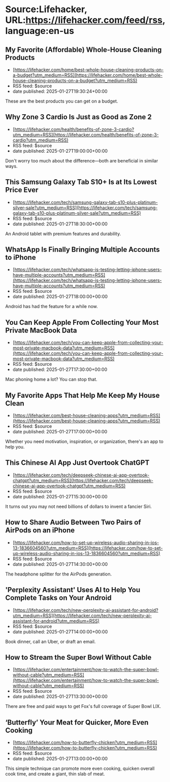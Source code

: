# Source:Lifehacker, URL:https://lifehacker.com/feed/rss, language:en-us

## My Favorite (Affordable) Whole-House Cleaning Products
 - [https://lifehacker.com/home/best-whole-house-cleaning-products-on-a-budget?utm_medium=RSS](https://lifehacker.com/home/best-whole-house-cleaning-products-on-a-budget?utm_medium=RSS)
 - RSS feed: $source
 - date published: 2025-01-27T19:30:24+00:00

These are the best products you can get on a budget.

## Why Zone 3 Cardio Is Just as Good as Zone 2
 - [https://lifehacker.com/health/benefits-of-zone-3-cardio?utm_medium=RSS](https://lifehacker.com/health/benefits-of-zone-3-cardio?utm_medium=RSS)
 - RSS feed: $source
 - date published: 2025-01-27T19:00:00+00:00

Don't worry too much about the difference—both are beneficial in similar ways.

## This Samsung Galaxy Tab S10+ Is at Its Lowest Price Ever
 - [https://lifehacker.com/tech/samsung-galaxy-tab-s10-plus-platinum-silver-sale?utm_medium=RSS](https://lifehacker.com/tech/samsung-galaxy-tab-s10-plus-platinum-silver-sale?utm_medium=RSS)
 - RSS feed: $source
 - date published: 2025-01-27T18:30:00+00:00

An Android tablet with premium features and durability.

## WhatsApp Is Finally Bringing Multiple Accounts to iPhone
 - [https://lifehacker.com/tech/whatsapp-is-testing-letting-iphone-users-have-multiple-accounts?utm_medium=RSS](https://lifehacker.com/tech/whatsapp-is-testing-letting-iphone-users-have-multiple-accounts?utm_medium=RSS)
 - RSS feed: $source
 - date published: 2025-01-27T18:00:00+00:00

Android has had the feature for a while now.

## You Can Keep Apple From Collecting Your Most Private MacBook Data
 - [https://lifehacker.com/tech/you-can-keep-apple-from-collecting-your-most-private-macbook-data?utm_medium=RSS](https://lifehacker.com/tech/you-can-keep-apple-from-collecting-your-most-private-macbook-data?utm_medium=RSS)
 - RSS feed: $source
 - date published: 2025-01-27T17:30:00+00:00

Mac phoning home a lot? You can stop that.

## My Favorite Apps That Help Me Keep My House Clean
 - [https://lifehacker.com/best-house-cleaning-apps?utm_medium=RSS](https://lifehacker.com/best-house-cleaning-apps?utm_medium=RSS)
 - RSS feed: $source
 - date published: 2025-01-27T17:00:00+00:00

Whether you need motivation, inspiration, or organization, there's an app to help you.

## This Chinese AI App Just Overtook ChatGPT
 - [https://lifehacker.com/tech/deepseek-chinese-ai-app-overtook-chatgpt?utm_medium=RSS](https://lifehacker.com/tech/deepseek-chinese-ai-app-overtook-chatgpt?utm_medium=RSS)
 - RSS feed: $source
 - date published: 2025-01-27T15:30:00+00:00

It turns out you may not need billions of dollars to invent a fancier Siri.

## How to Share Audio Between Two Pairs of AirPods on an iPhone
 - [https://lifehacker.com/how-to-set-up-wireless-audio-sharing-in-ios-13-1836604560?utm_medium=RSS](https://lifehacker.com/how-to-set-up-wireless-audio-sharing-in-ios-13-1836604560?utm_medium=RSS)
 - RSS feed: $source
 - date published: 2025-01-27T14:30:00+00:00

The headphone splitter for the AirPods generation.

## 'Perplexity Assistant' Uses AI to Help You Complete Tasks on Your Android
 - [https://lifehacker.com/tech/new-perplexity-ai-assistant-for-android?utm_medium=RSS](https://lifehacker.com/tech/new-perplexity-ai-assistant-for-android?utm_medium=RSS)
 - RSS feed: $source
 - date published: 2025-01-27T14:00:00+00:00

Book dinner, call an Uber, or draft an email.

## How to Stream the Super Bowl Without Cable
 - [https://lifehacker.com/entertainment/how-to-watch-the-super-bowl-without-cable?utm_medium=RSS](https://lifehacker.com/entertainment/how-to-watch-the-super-bowl-without-cable?utm_medium=RSS)
 - RSS feed: $source
 - date published: 2025-01-27T13:30:00+00:00

There are free and paid ways to get Fox's full coverage of Super Bowl LIX.

## ‘Butterfly’ Your Meat for Quicker, More Even Cooking
 - [https://lifehacker.com/how-to-butterfly-chicken?utm_medium=RSS](https://lifehacker.com/how-to-butterfly-chicken?utm_medium=RSS)
 - RSS feed: $source
 - date published: 2025-01-27T13:00:00+00:00

This simple technique can promote more even cooking, quicken overall cook time, and create a giant, thin slab of meat.

